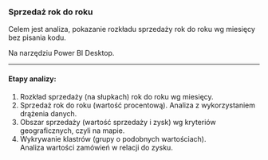 ### Sprzedaż rok do roku
Celem jest analiza, pokazanie rozkładu sprzedaży rok do roku wg miesięcy bez pisania kodu.

Na narzędziu Power BI Desktop.

---

#### Etapy analizy:
<ol>
  <li>Rozkład sprzedaży (na słupkach) rok do roku wg miesięcy.</li>
  <li>Sprzedaż rok do roku (wartość procentową). Analiza z wykorzystaniem drążenia danych.</li>
  <li>Obszar sprzedaży (wartość sprzedaży i zysk) wg kryteriów geograficznych, czyli na mapie.</li>
  <li>Wykrywanie klastrów (grupy o podobnych wartościach). </br>
  Analiza wartości zamówień w relacji do zysku.</li>
</ol>
